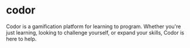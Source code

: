 # codor

Codor is a gamification platform for learning to program. Whether you're just learning, looking to challenge yourself, or expand your skills, Codor is here to help.
